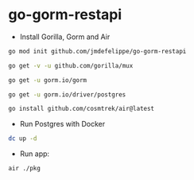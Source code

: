 # go-gorm-restapi

* Install Gorilla, Gorm and Air

```bash
go mod init github.com/jmdefelippe/go-gorm-restapi
```

```bash
go get -v -u github.com/gorilla/mux
```

```bash
go get -u gorm.io/gorm
```

```bash
go get -u gorm.io/driver/postgres
```

```bash
go install github.com/cosmtrek/air@latest
```

* Run Postgres with Docker

```bash
dc up -d
```

* Run app:

```bash
air ./pkg
```
